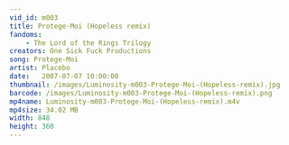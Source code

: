 ```yaml
---
vid_id: m003
title: Protege-Moi (Hopeless remix)
fandoms:
    - The Lord of the Rings Trilogy
creators: One Sick Fuck Productions
song: Protege-Moi
artist: Placebo
date:   2007-07-07 10:00:00
thumbnail: /images/Luminosity-m003-Protege-Moi-(Hopeless-remix).jpg
barcode: /images/Luminosity-m003-Protege-Moi-(Hopeless-remix).png
mp4name: Luminosity-m003-Protege-Moi-(Hopeless-remix).m4v
mp4size: 34.02 MB
width: 848
height: 360
---
```




